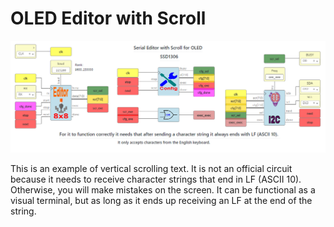 # OLED Editor with Scroll

![](https://github.com/Democrito/repositorios/blob/master/experiments/OLED/OLED_scroll/OLED%20editor%20with%20scroll.PNG)

This is an example of vertical scrolling text. It is not an official circuit because it needs to receive character strings that end in LF (ASCII 10). Otherwise, you will make mistakes on the screen. It can be functional as a visual terminal, but as long as it ends up receiving an LF at the end of the string.

